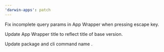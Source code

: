 ```yaml
---
'darwin-apps': patch
---
```


Fix incomplete query params in App Wrapper when pressing escape key.

Update App Wrapper title to reflect title of base version.

Update package and cli command name .
